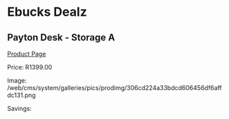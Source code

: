 
# Ebucks Dealz
## Payton Desk - Storage A
[Product Page](https://www.ebucks.com/web/shop/productSelected.do?prodId=1158395349&catId=1130195724)

Price: R1399.00

Image: /web/cms/system/galleries/pics/prodimg/306cd224a33bdcd606456df6affdc131.png

Savings: 


	